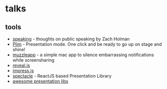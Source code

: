 # talks

## tools

- [speaking](https://speaking.io/) - thoughts on public speaking by Zach Holman
- [Plim](https://zehfernandes.github.io/pliim/) - Presentation mode. One click and be ready to go up on stage and shine!
- [muzzleapp](https://muzzleapp.com/) - a simple mac app to silence embarrassing notifications while screensharing
- [reveal.js](https://github.com/hakimel/reveal.js)
- [impress.js](https://impress.js.org/)
- [spectacle](https://github.com/FormidableLabs/spectacle) - ReactJS based Presentation Library 
- [awesome presentation libs](https://github.com/Dowwie/awesome-presentation-libs)
